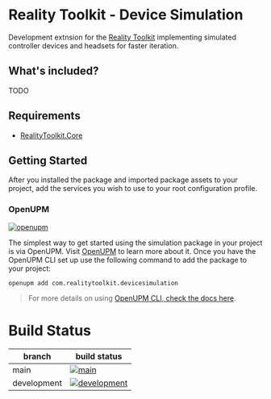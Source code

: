 # Reality Toolkit - Device Simulation

Development extnsion for the [Reality Toolkit](https://github.com/realitycollective/com.realitytoolkit.core) implementing simulated controller devices and headsets for faster iteration.

## What's included?

TODO

## Requirements

- [RealityToolkit.Core](https://github.com/realitycollective/com.realitytoolkit.core)

## Getting Started

After you installed the package and imported package assets to your project, add the services you wish to use to your root configuration profile.

### OpenUPM

[![openupm](https://img.shields.io/npm/v/com.realitytoolkit.devicesimulation?label=openupm&registry_uri=https://package.openupm.com)](https://openupm.com/packages/com.realitytoolkit.devicesimulation/)

The simplest way to get started using the simulation package in your project is via OpenUPM. Visit [OpenUPM](https://openupm.com/docs/) to learn more about it. Once you have the OpenUPM CLI set up use the following command to add the package to your project:

```
openupm add com.realitytoolkit.devicesimulation
```

> For more details on using [OpenUPM CLI, check the docs here](https://github.com/openupm/openupm-cli#installation).

# Build Status
<!-- Check build status links and details -->

| branch | build status |
| --- | --- |
| main | [![main](https://github.com/realitycollective/com.realitytoolkit.devicesimulation/actions/workflows/buildupmpackages.yml/badge.svg?branch=main)](https://github.com/realitycollective/com.realitytoolkit.devicesimulation/actions/workflows/buildupmpackages.yml) |
| development | [![development](https://github.com/realitycollective/com.realitytoolkit.devicesimulation/actions/workflows/buildupmpackages.yml/badge.svg?branch=development)](https://github.com/realitycollective/com.realitytoolkit.devicesimulation/actions/workflows/buildupmpackages.yml) |

